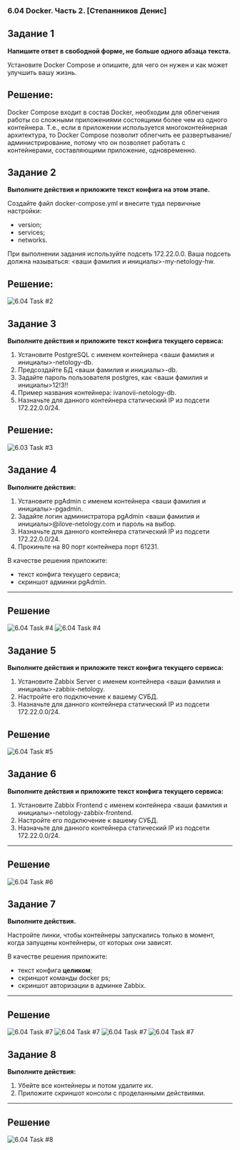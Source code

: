 ### 6.04 Docker. Часть 2. [Степанников Денис]
## Задание 1
**Напишите ответ в свободной форме, не больше одного абзаца текста.**

Установите Docker Compose и опишите, для чего он нужен и как может улучшить вашу жизнь.

## Решение:
Docker Compose входит в состав Docker, необходим для облегчения работы со сложными приложениями состоящими более чем из одного контейнера. Т.е., если в приложении используется многоконтейнерная архитектура, то Docker Compose позволит облегчить ее развертывание/администрирование, потому что он позволяет работать с контейнерами, составляющими приложение, одновременно.


## Задание 2
**Выполните действия и приложите текст конфига на этом этапе.** 

Создайте файл docker-compose.yml и внесите туда первичные настройки: 

 * version;
 * services;
 * networks.

При выполнении задания используйте подсеть 172.22.0.0.
Ваша подсеть должна называться: <ваши фамилия и инициалы>-my-netology-hw.


## Решение:
![6.04 Task #2](screenshots/6.04.2.png)


## Задание 3
**Выполните действия и приложите текст конфига текущего сервиса:** 

1. Установите PostgreSQL с именем контейнера <ваши фамилия и инициалы>-netology-db. 
2. Предсоздайте БД <ваши фамилия и инициалы>-db.
3. Задайте пароль пользователя postgres, как <ваши фамилия и инициалы>12!3!!
4. Пример названия контейнера: ivanovii-netology-db.
5. Назначьте для данного контейнера статический IP из подсети 172.22.0.0/24.


## Решение:
![6.03 Task #3](screenshots/6.03.3.png)


## Задание 4
**Выполните действия:**

1. Установите pgAdmin с именем контейнера <ваши фамилия и инициалы>-pgadmin. 
2. Задайте логин администратора pgAdmin <ваши фамилия и инициалы>@ilove-netology.com и пароль на выбор.
3. Назначьте для данного контейнера статический IP из подсети 172.22.0.0/24.
4. Прокиньте на 80 порт контейнера порт 61231.

В качестве решения приложите:

* текст конфига текущего сервиса;
* скриншот админки pgAdmin.

---

## Решение
![6.04 Task #4](screenshots/6.04.4-2.png)
![6.04 Task #4](screenshots/6.04.4.png)

## Задание 5
**Выполните действия и приложите текст конфига текущего сервиса:** 

1. Установите Zabbix Server с именем контейнера <ваши фамилия и инициалы>-zabbix-netology. 
2. Настройте его подключение к вашему СУБД.
3. Назначьте для данного контейнера статический IP из подсети 172.22.0.0/24.

## Решение
![6.04 Task #5](screenshots/6.04.5-1.png)


## Задание 6
**Выполните действия и приложите текст конфига текущего сервиса:** 

1. Установите Zabbix Frontend с именем контейнера <ваши фамилия и инициалы>-netology-zabbix-frontend. 
2. Настройте его подключение к вашему СУБД.
3. Назначьте для данного контейнера статический IP из подсети 172.22.0.0/24.

---

## Решение
![6.04 Task #6](screenshots/6.04.6-1.png)


## Задание 7

**Выполните действия.**

Настройте линки, чтобы контейнеры запускались только в момент, когда запущены контейнеры, от которых они зависят.

В качестве решения приложите:

* текст конфига **целиком**;
* скриншот команды docker ps;
* скриншот авторизации в админке Zabbix.

---

## Решение
![6.04 Task #7](screenshots/6.04.7-1.png)
![6.04 Task #7](screenshots/6.04.7-2.png)
![6.04 Task #7](screenshots/6.04.7-3.png)
![6.04 Task #7](screenshots/6.04.7-4.png)


## Задание 8
**Выполните действия:** 

1. Убейте все контейнеры и потом удалите их.
1. Приложите скриншот консоли с проделанными действиями.

---

## Решение
![6.04 Task #8](screenshots/6.04.8.png)